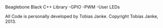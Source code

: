 Beaglebone Black C++ Library
-GPIO
-PWM
-User LEDs

All Code is personally developed by Tobias Janke.
Copyright Tobias Janke, 2013.
